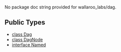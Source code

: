 No package doc string provided for wallaroo_labs/dag.

## Public Types

* [class Dag](wallaroo_labs-dag-Dag.md)
* [class DagNode](wallaroo_labs-dag-DagNode.md)
* [interface Named](wallaroo_labs-dag-Named.md)
